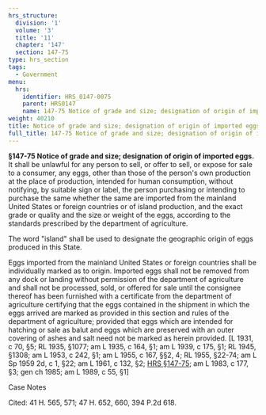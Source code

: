 ```yaml
---
hrs_structure:
  division: '1'
  volume: '3'
  title: '11'
  chapter: '147'
  section: 147-75
type: hrs_section
tags:
  - Government
menu:
  hrs:
    identifier: HRS_0147-0075
    parent: HRS0147
    name: 147-75 Notice of grade and size; designation of origin of imported eggs
weight: 40210
title: Notice of grade and size; designation of origin of imported eggs
full_title: 147-75 Notice of grade and size; designation of origin of imported eggs
---
```

**§147-75 Notice of grade and size; designation of origin of imported eggs.** It shall be unlawful for any person to sell, or offer to sell, or expose for sale to a consumer, any eggs, other than those of the person's own production at the place of production, intended for human consumption, without notifying, by suitable sign or label, the person purchasing or intending to purchase the same whether the same are imported from the mainland United States or foreign countries or of island production, and the exact grade or quality and the size or weight of the eggs, according to the standards prescribed by the department of agriculture.

The word "island" shall be used to designate the geographic origin of eggs produced in this State.

Eggs imported from the mainland United States or foreign countries shall be individually marked as to origin. Imported eggs shall not be removed from any dock or landing without permission of the department of agriculture and shall not be processed, sold, or offered for sale until the consignee thereof has been furnished with a certificate from the department of agriculture certifying that the eggs contained in the shipment in which the eggs arrived are marked as provided in this section and rules of the department of agriculture; provided that eggs which are intended for hatching or sale as balut and eggs which are preserved with an outer covering of ashes and salt need not be marked as herein provided. [L 1931, c 70, §5; RL 1935, §1077; am L 1935, c 164, §1; am L 1939, c 175, §1; RL 1945, §1308; am L 1953, c 242, §1; am L 1955, c 167, §§2, 4; RL 1955, §22-74; am L Sp 1959 2d, c 1, §22; am L 1961, c 132, §2; [HRS §147-75](/title-11/chapter-147/section-147-75/); am L 1983, c 177, §3; gen ch 1985; am L 1989, c 55, §1]

Case Notes

Cited: 41 H. 565, 571; 47 H. 652, 660, 394 P.2d 618.
